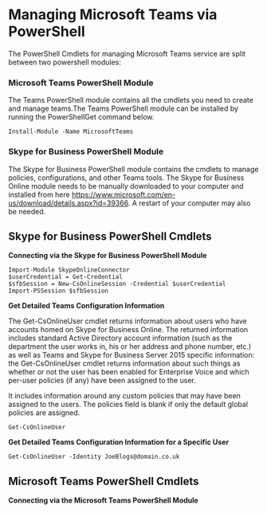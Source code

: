 # Managing Microsoft Teams via PowerShell

The PowerShell Cmdlets for managing Microsoft Teams service are split between two powershell modules:

### Microsoft Teams PowerShell Module

The Teams PowerShell module contains all the cmdlets you need to create and manage teams.The Teams PowerShell module can be installed by running the PowerShellGet command below.

`Install-Module -Name MicrosoftTeams`

### Skype for Business PowerShell Module

The Skype for Business PowerShell module contains the cmdlets to manage policies, configurations, and other Teams tools. The Skype for Business Online module needs to be manually downloaded to your computer and installed from here https://www.microsoft.com/en-us/download/details.aspx?id=39366. A restart of your computer may also be needed.

## Skype for Business PowerShell Cmdlets

**Connecting via the Skype for Business PowerShell Module**

    Import-Module SkypeOnlineConnector
    $userCredential = Get-Credential
    $sfbSession = New-CsOnlineSession -Credential $userCredential
    Import-PSSession $sfbSession
    
**Get Detailed Teams Configuration Information** 

The Get-CsOnlineUser cmdlet returns information about users who have accounts homed on Skype for Business Online. The returned information includes standard Active Directory account information (such as the department the user works in, his or her address and phone number, etc.) as well as Teams and Skype for Business Server 2015 specific information: the Get-CsOnlineUser cmdlet returns information about such things as whether or not the user has been enabled for Enterprise Voice and which per-user policies (if any) have been assigned to the user.

It includes information around any custom policies that may have been assigned to the users. The policies field is blank if only the default global policies are assigned.

`Get-CsOnlineUser`

**Get Detailed Teams Configuration Information for a Specific User**

`Get-CsOnlineUser -Identity JoeBlogs@domain.co.uk`



## Microsoft Teams PowerShell Cmdlets

**Connecting via the Microsoft Teams PowerShell Module**

